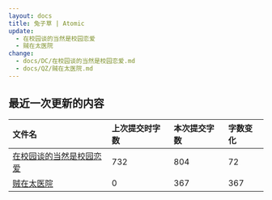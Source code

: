 ```yaml
---
layout: docs
title: 兔子草 | Atomic
update: 
  - 在校园谈的当然是校园恋爱
  - 贼在太医院
change:
  - docs/DC/在校园谈的当然是校园恋爱.md
  - docs/QZ/贼在太医院.md
---
```


## 最近一次更新的内容

|文件名|上次提交时字数|本次提交字数|字数变化|
|:-|:-|:-|:-|
|[在校园谈的当然是校园恋爱](DC/在校园谈的当然是校园恋爱.md)|732|804|72|
|[贼在太医院](QZ/贼在太医院.md)|0|367|367|
